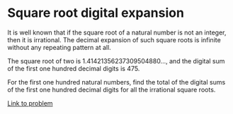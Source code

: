 # Square root digital expansion


<p>It is well known that if the square root of a natural number is not an integer, then it is irrational. The decimal expansion of such square roots is infinite without any repeating pattern at all.</p>
<p>The square root of two is 1.41421356237309504880..., and the digital sum of the first one hundred decimal digits is 475.</p>
<p>For the first one hundred natural numbers, find the total of the digital sums of the first one hundred decimal digits for all the irrational square roots.</p>


[Link to problem](https://projecteuler.net/problem=80)
